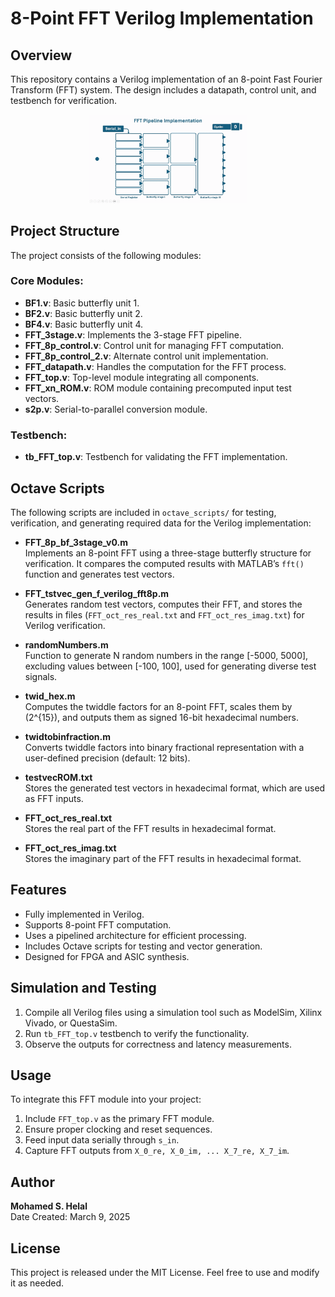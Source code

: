 # 8-Point FFT Verilog Implementation

## Overview
This repository contains a Verilog implementation of an 8-point Fast Fourier Transform (FFT) system. The design includes a datapath, control unit, and testbench for verification.

<p align="center">
  <img src="docs/ezgif-52f079d18f6497.gif" style="max-width: 50%; height: auto;">
</p>

## Project Structure
The project consists of the following modules:

### Core Modules:
- **BF1.v**: Basic butterfly unit 1.
- **BF2.v**: Basic butterfly unit 2.
- **BF4.v**: Basic butterfly unit 4.
- **FFT_3stage.v**: Implements the 3-stage FFT pipeline.
- **FFT_8p_control.v**: Control unit for managing FFT computation.
- **FFT_8p_control_2.v**: Alternate control unit implementation.
- **FFT_datapath.v**: Handles the computation for the FFT process.
- **FFT_top.v**: Top-level module integrating all components.
- **FFT_xn_ROM.v**: ROM module containing precomputed input test vectors.
- **s2p.v**: Serial-to-parallel conversion module.

### Testbench:
- **tb_FFT_top.v**: Testbench for validating the FFT implementation.

## Octave Scripts
The following scripts are included in `octave_scripts/` for testing, verification, and generating required data for the Verilog implementation:

- **FFT_8p_bf_3stage_v0.m**  
  Implements an 8-point FFT using a three-stage butterfly structure for verification. It compares the computed results with MATLAB’s `fft()` function and generates test vectors.

- **FFT_tstvec_gen_f_verilog_fft8p.m**  
  Generates random test vectors, computes their FFT, and stores the results in files (`FFT_oct_res_real.txt` and `FFT_oct_res_imag.txt`) for Verilog verification.

- **randomNumbers.m**  
  Function to generate N random numbers in the range [-5000, 5000], excluding values between [-100, 100], used for generating diverse test signals.

- **twid_hex.m**  
  Computes the twiddle factors for an 8-point FFT, scales them by \(2^{15}\), and outputs them as signed 16-bit hexadecimal numbers.

- **twidtobinfraction.m**  
  Converts twiddle factors into binary fractional representation with a user-defined precision (default: 12 bits).

- **testvecROM.txt**  
  Stores the generated test vectors in hexadecimal format, which are used as FFT inputs.

- **FFT_oct_res_real.txt**  
  Stores the real part of the FFT results in hexadecimal format.

- **FFT_oct_res_imag.txt**  
  Stores the imaginary part of the FFT results in hexadecimal format.

## Features
- Fully implemented in Verilog.
- Supports 8-point FFT computation.
- Uses a pipelined architecture for efficient processing.
- Includes Octave scripts for testing and vector generation.
- Designed for FPGA and ASIC synthesis.

## Simulation and Testing
1. Compile all Verilog files using a simulation tool such as ModelSim, Xilinx Vivado, or QuestaSim.
2. Run `tb_FFT_top.v` testbench to verify the functionality.
3. Observe the outputs for correctness and latency measurements.

## Usage
To integrate this FFT module into your project:
1. Include `FFT_top.v` as the primary FFT module.
2. Ensure proper clocking and reset sequences.
3. Feed input data serially through `s_in`.
4. Capture FFT outputs from `X_0_re, X_0_im, ... X_7_re, X_7_im`.

## Author
**Mohamed S. Helal**  
Date Created: March 9, 2025

## License
This project is released under the MIT License. Feel free to use and modify it as needed.
